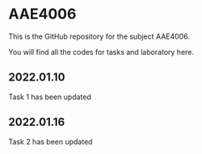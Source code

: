 # AAE4006
This is the GitHub repository for the subject AAE4006.

You will find all the codes for tasks and laboratory here. 

## 2022.01.10
Task 1 has been updated

## 2022.01.16
Task 2 has been updated
